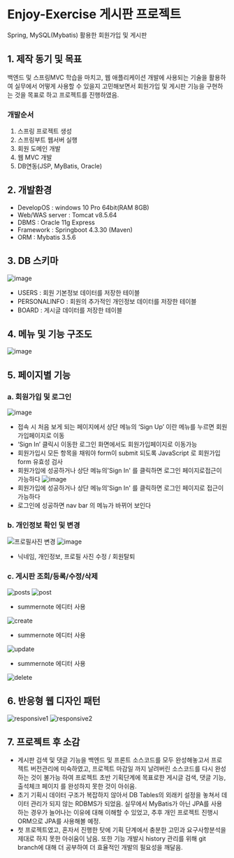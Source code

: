 # Enjoy-Exercise 게시판 프로젝트
Spring, MySQL(Mybatis) 활용한 회원가입 및 게시판


## 1. 제작 동기 및 목표
백엔드 및 스프링MVC 학습을 마치고, 웹 애플리케이션 개발에 사용되는 기술을 활용하여 실무에서 어떻게 사용할 수 있을지 고민해보면서 회원가입 및 게시판 기능을 구현하는 것을 목표로 하고 프로젝트를 진행하였음.
### 개발순서
1. 스프링 프로젝트 생성
2. 스프링부트 웹서버 실행
3. 회원 도메인 개발
4. 웹 MVC 개발
5. DB연동(JSP, MyBatis, Oracle)


## 2. 개발환경
- DevelopOS : windows 10 Pro 64bit(RAM 8GB)
- Web/WAS server : Tomcat v8.5.64
- DBMS : Oracle 11g Express
- Framework : Springboot 4.3.30 (Maven)
- ORM : Mybatis 3.5.6


## 3. DB 스키마
![image](https://user-images.githubusercontent.com/77133233/160555671-09ab89f2-d79b-4fc5-8071-62877e7e2e29.png)
- USERS : 회원 기본정보 데이터를 저장한 테이블
- PERSONALINFO : 회원의 추가적인 개인정보 데이터를 저장한 테이블
- BOARD : 게시글 데이터를 저장한 테이블


## 4. 메뉴 및 기능 구조도
![image](https://user-images.githubusercontent.com/77133233/160552976-9947ffdb-487f-4539-ac38-6fb0749d5fa9.png)


## 5. 페이지별 기능
### a. 회원가입 및 로그인
![image](https://user-images.githubusercontent.com/77133233/160556204-a625daea-ddbc-4e2c-9c05-fe48b48a51a8.png)
- 접속 시 처음 보게 되는 페이지에서 상단 메뉴의 ‘Sign Up’ 이란 메뉴를 누르면 회원가입페이지로 이동
- ‘Sign In’ 클릭시 이동한 로그인 화면에서도 회원가입페이지로 이동가능
- 회원가입시 모든 항목을 채워야 form이 submit 되도록 JavaScript 로 회원가입 form 유효성 검사
- 회원가입에 성공하거나 상단 메뉴의'Sign In' 를 클릭하면 로그인 페이지로접근이 가능하다
![image](https://user-images.githubusercontent.com/77133233/160556309-29317120-f62f-4162-9271-32a9743ecb30.png)
- 회원가입에 성공하거나 상단 메뉴의'Sign In' 를 클릭하면 로그인 페이지로 접근이 가능하다
- 로그인에 성공하면 nav bar 의 메뉴가 바뀌어 보인다

### b. 개인정보 확인 및 변경
![프로필사진 변경](https://user-images.githubusercontent.com/77133233/160556454-89926ad5-7926-4df7-87d3-f919d604f531.png)
![image](https://user-images.githubusercontent.com/77133233/160556596-89f98f9d-a163-4de4-a170-5c6584db43bc.png)
- 닉네임, 개인정보, 프로필 사진 수정 / 회원탈퇴

### c. 게시판 조회/등록/수정/삭제
![posts](https://user-images.githubusercontent.com/77133233/160556700-0cb09ba3-917d-45fb-82d8-d26f8490f18a.png)
![post](https://user-images.githubusercontent.com/77133233/160556706-7f671b8d-2047-4864-82ec-56236e38b6e5.png)
- summernote 에디터 사용

![create](https://user-images.githubusercontent.com/77133233/160556730-2f0accd4-3e08-42c4-8e0a-7991079b5d7d.png)
- summernote 에디터 사용

![update](https://user-images.githubusercontent.com/77133233/160556753-dde4f25c-2ea1-428a-a3df-5ebc80a1d15a.png)
- summernote 에디터 사용

![delete](https://user-images.githubusercontent.com/77133233/160556811-7937e53a-6f84-4d4b-8d5d-f02a1df5f027.png)



## 6. 반응형 웹 디자인 패턴
![responsive1](https://user-images.githubusercontent.com/77133233/160553460-927fe8ff-bed9-46b4-bca8-8988f08d0f5a.png)
![responsive2](https://user-images.githubusercontent.com/77133233/160556968-1b18f73d-d9f0-4818-bce4-421e3d5a5511.png)


## 7. 프로젝트 후 소감
- 게시판 검색 및 댓글 기능을 백엔드 및 프론트 소스코드를 모두 완성해놓고서 프로젝트 버전관리에 미숙하였고, 프로젝트 마감일 까지 날려버린 소스코드를 다시 완성하는 것이 불가능 하여 프로젝트 초반 기획단계에 목표로한 게시글 검색, 댓글 기능, 출석체크 페이지 를 완성하지 못한 것이 아쉬움.
- 초기 기획시 데이터 구조가 복잡하지 않아서 DB Tables의 외래키 설정을 놓쳐서 데이터 관리가 되지 않는 RDBMS가 되었음. 실무에서 MyBatis가 아닌 JPA를 사용하는 경우가 늘어나는 이유에 대해 이해할 수 있었고, 추후 개인 프로젝트  진행시 ORM으로 JPA를 사용해볼 예정.
- 첫 프로젝트였고, 혼자서 진행한 탓에 기획 단계에서 충분한 고민과 요구사항분석을 제대로 하지 못한 아쉬움이 남음. 또한 기능 개발시 history 관리를 위해 git branch에 대해 더 공부하여 더 효율적인 개발의 필요성을 깨달음.
